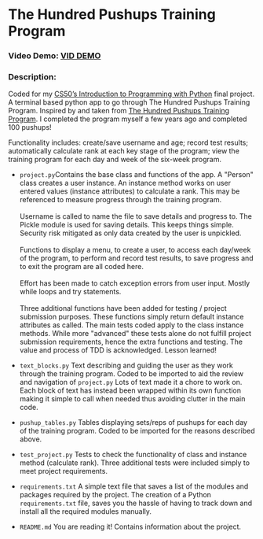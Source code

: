 # The Hundred Pushups Training Program

### **Video Demo:** [VID DEMO]()

### **Description:** 
Coded for my [CS50’s Introduction to Programming with Python](https://cs50.harvard.edu/python/2022/) final project. A 
terminal based python app to go through The Hundred Pushups Training Program. Inspired by and taken from 
[The Hundred Pushups Training Program](https://hundredpushups.com/). I completed the program myself a few years ago and 
completed 100 pushups!

Functionality includes: create/save username and age; record test results; automatically calculate rank at each key 
stage of the program; view the training program for each day and week of the six-week program.

* ```project.py```Contains the base class and functions of the app. A "Person" class creates a user instance. An instance 
method works on user entered values (instance attributes) to calculate a rank. This may be referenced to measure 
progress through the training program.  
\
Username is called to name the file to save details and progress to. The Pickle
module is used for saving details. This keeps things simple. Security risk mitigated as only data created by the user is
unpickled.  
\
Functions to display a menu, to create a user, to access each day/week of the program, to perform and record test
results, to save progress and to exit the program are all coded here.  
\
Effort has been made to catch exception errors from user input. Mostly while loops and try statements.  
\
Three additional functions have been added for testing / project submission purposes. These functions simply return 
default instance attributes as called. The main tests coded apply to the class instance methods. While more "advanced" 
these tests alone do not fulfill project submission requirements, hence the extra functions and testing. The value and 
process of TDD is acknowledged. Lesson learned! 


* ```text_blocks.py``` Text describing and guiding the user as they work through the training program. Coded to be 
imported to aid the review and navigation of ```project.py``` Lots of text made it a chore to work on. Each block of 
text has instead been wrapped within its own function making it simple to call when needed thus avoiding clutter in 
the main code. 


* ```pushup_tables.py``` Tables displaying sets/reps of pushups for each day of the training program. Coded to be imported
for the reasons described above.


* ```test_project.py``` Tests to check the functionality of class and instance method (calculate rank). Three additional 
tests were included simply to meet project requirements. 


* ```requirements.txt``` A simple text file that saves a list of the modules and packages required by the project. The 
creation of a Python ```requirements.txt``` file, saves you the hassle of having to track down and install all the 
required modules manually.


* ```README.md``` You are reading it! Contains information about the project.





    
